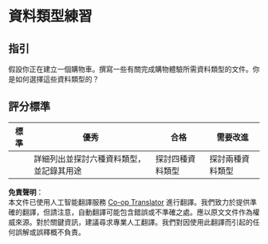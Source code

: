 <!--
CO_OP_TRANSLATOR_METADATA:
{
  "original_hash": "3869244ceda606c4969d8cdd82679867",
  "translation_date": "2025-08-23T22:49:00+00:00",
  "source_file": "2-js-basics/1-data-types/assignment.md",
  "language_code": "hk"
}
-->
# 資料類型練習

## 指引

假設你正在建立一個購物車。撰寫一些有關完成購物體驗所需資料類型的文件。你是如何選擇這些資料類型的？

## 評分標準

標準 | 優秀 | 合格 | 需要改進
--- | --- | --- | --- |
||詳細列出並探討六種資料類型，並記錄其用途|探討四種資料類型|探討兩種資料類型|

**免責聲明**：  
本文件已使用人工智能翻譯服務 [Co-op Translator](https://github.com/Azure/co-op-translator) 進行翻譯。我們致力於提供準確的翻譯，但請注意，自動翻譯可能包含錯誤或不準確之處。應以原文文件作為權威來源。對於關鍵資訊，建議尋求專業人工翻譯。我們對因使用此翻譯而引起的任何誤解或誤釋概不負責。